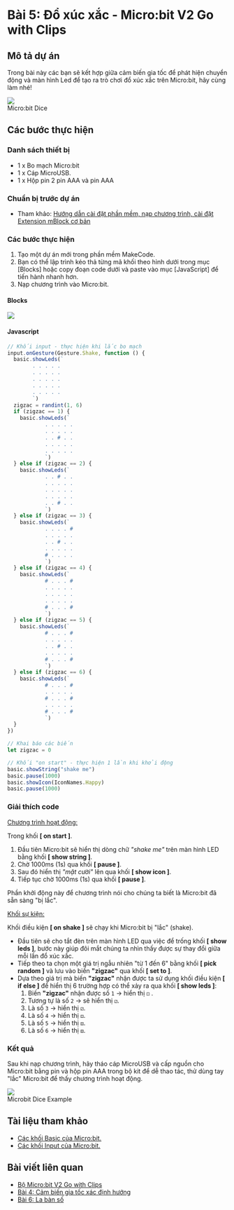 # Bài 5: Đổ xúc xắc - Micro:bit V2 Go with Clips

## Mô tả dự án

Trong bài này các bạn sẽ kết hợp giữa cảm biến gia tốc để phát hiện chuyển động và màn hình Led để tạo ra trò chơi đổ xúc xắc trên Micro:bit, hãy cùng làm nhé!

![](/ex/less05/image/01_7aee32e26ee.jpg)  
Micro:bit Dice

## Các bước thực hiện

### Danh sách thiết bị

- 1 x Bo mạch Micro:bit
- 1 x Cáp MicroUSB.
- 1 x Hộp pin 2 pin AAA và pin AAA

### Chuẩn bị trước dự án

- Tham khảo: [Hướng dẫn cài đặt phần mềm, nạp chương trình, cài đặt Extension mBlock cơ bản](https://github.com/makerlabvn/MakeCode-microbit)

### Các bước thực hiện

1. Tạo một dự án mới trong phần mềm MakeCode.
1. Bạn có thể lập trình kéo thả từng mã khối theo hình dưới trong mục [Blocks] hoặc copy đoạn code dưới và paste vào mục [JavaScript] để tiến hành nhanh hơn.
1. Nạp chương trình vào Micro:bit.

#### Blocks

![](/ex/less05/image/02_1049px-Microbit_V2_Go_Bai_5.png)  

#### Javascript

```js
// Khối input - thực hiện khi lắc bo mạch
input.onGesture(Gesture.Shake, function () {
  basic.showLeds(`
        . . . . .
        . . . . .
        . . . . .
        . . . . .
        . . . . .
        `)
  zigzac = randint(1, 6)
  if (zigzac == 1) {
    basic.showLeds(`
            . . . . .
            . . . . .
            . . # . .
            . . . . .
            . . . . .
            `)
  } else if (zigzac == 2) {
    basic.showLeds(`
            . . # . .
            . . . . .
            . . . . .
            . . . . .
            . . # . .
            `)
  } else if (zigzac == 3) {
    basic.showLeds(`
            . . . . #
            . . . . .
            . . # . .
            . . . . .
            # . . . .
            `)
  } else if (zigzac == 4) {
    basic.showLeds(`
            # . . . #
            . . . . .
            . . . . .
            . . . . .
            # . . . #
            `)
  } else if (zigzac == 5) {
    basic.showLeds(`
            # . . . #
            . . . . .
            . . # . .
            . . . . .
            # . . . #
            `)
  } else if (zigzac == 6) {
    basic.showLeds(`
            # . . . #
            . . . . .
            # . . . #
            . . . . .
            # . . . #
            `)
  }
})

// Khai báo các biến
let zigzac = 0

// Khối "on start" - thực hiện 1 lần khi khởi động
basic.showString("shake me")
basic.pause(1000)
basic.showIcon(IconNames.Happy)
basic.pause(1000)
```

### Giải thích code

<u>Chương trình hoạt động:</u>

Trong khối **[ on start ]**.

1. Đầu tiên Micro:bit sẽ hiển thị dòng chữ *"shake me"* trên màn hình LED bằng khối **[ show string ]**.
1. Chờ 1000ms (1s) qua khối **[ pause ]**.
1. Sau đó hiển thị *"mặt cười"* lên qua khối **[ show icon ]**.
1. Tiếp tục chờ 1000ms (1s) qua khối **[ pause ]**.  

Phần khởi động này để chương trình nói cho chúng ta biết là Micro:bit đã sẵn sàng "bị lắc".

<u>Khối sự kiện:</u>

Khối điều kiện **[ on shake ]** sẽ chạy khi Micro:bit bị "lắc" (shake).

- Đầu tiên sẽ cho tắt đèn trên màn hình LED qua việc để trống khối **[ show leds ]**, bước này giúp đôi mắt chúng ta nhìn thấy được sự thay đổi giữa mỗi lần đổ xúc xắc.
- Tiếp theo ta chọn một giá trị ngẫu nhiên "từ 1 đến 6" bằng khối **[ pick random ]** và lưu vào biến **"zigzac"** qua khối **[ set to ]**.
- Dựa theo giá trị mà biến **"zigzac"** nhận được ta sử dụng khối điều kiện **[ if else ]** để hiển thị 6 trường hợp có thể xảy ra qua khối **[ show leds ]**:
    1. Biến **"zigzac"** nhận được số `1` → hiển thị `⚀` .
    1. Tương tự là số `2` → sẽ hiển thị `⚁`.
    1. Là số `3` → hiển thị `⚂`.
    1. Là số `4` → hiển thị `⚃`.
    1. Là số `5` → hiển thị `⚄`.
    1. Là số `6` → hiển thị `⚅`.

### Kết quả

Sau khi nạp chương trình, hãy tháo cáp MicroUSB và cấp nguồn cho Micro:bit bằng pin và hộp pin AAA trong bộ kit để dễ thao tác, thử dùng tay "lắc" Micro:bit để thấy chương trình hoạt động.

![](/ex/less05/image/03_1050px-Microbit_dice.png)  
Microbit Dice Example

## Tài liệu tham khảo

- [Các khối Basic của Micro:bit.](https://makecode.microbit.org/reference/basic)
- [Các khối Input của Micro:bit.](https://makecode.microbit.org/reference/input)

## Bài viết liên quan

- [Bộ Micro:bit V2 Go with Clips](/README.md)
- [Bài 4: Cảm biến gia tốc xác định hướng](/ex/less04/README.md)
- [Bài 6: La bàn số](/ex/less06/README.md)
